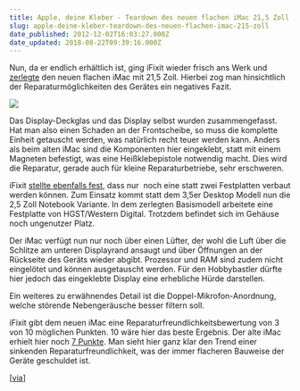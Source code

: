 ```yaml
---
title: Apple, deine Kleber - Teardown des neuen flachen iMac 21,5 Zoll
slug: apple-deine-kleber-teardown-des-neuen-flachen-imac-215-zoll
date_published: 2012-12-02T16:03:27.000Z
date_updated: 2018-08-22T09:39:16.000Z
---
```


Nun, da er endlich erhältlich ist, ging iFixit wieder frisch ans Werk und [zerlegte](http://www.ifixit.com/Teardown/iMac+Intel+21.5-Inch+EMC+2544+Teardown/11936/1) den neuen flachen iMac mit 21,5 Zoll. Hierbei zog man hinsichtlich der Reparaturmöglichkeiten des Gerätes ein negatives Fazit.

[![](//picdump.thafaker.de/2012/12/void0.jpeg)](__GHOST_URL__/apple-deine-kleber-teardown-des-neuen-flachen-imac-215-zoll/void0-3/)

Das Display-Deckglas und das Display selbst wurden zusammengefasst. Hat man also einen Schaden an der Frontscheibe, so muss die komplette Einheit getauscht werden, was natürlich recht teuer werden kann. Anders als beim alten iMac sind die Komponenten hier eingeklebt, statt mit einem Magneten befestigt, was eine Heißklebepistole notwendig macht. Dies wird die Reparatur, gerade auch für kleine Reparaturbetriebe, sehr erschweren.

iFixit [stellte ebenfalls fest](http://www.ifixit.com/Teardown/iMac+Intel+21.5-Inch+EMC+2544+Teardown/11936/2), dass nur  noch eine statt zwei Festplatten verbaut werden können. Zum Einsatz kommt statt dem 3,5er Desktop Modell nun die 2,5 Zoll Notebook Variante. In dem zerlegten Basismodell arbeitete eine Festplatte von HGST/Western Digital. Trotzdem befindet sich im Gehäuse noch ungenutzer Platz.

Der iMac verfügt nun nur noch über einen Lüfter, der wohl die Luft über die Schlitze am unteren Displayrand ansaugt und über Öffnungen an der Rückseite des Geräts wieder abgibt. Prozessor und RAM sind zudem nicht eingelötet und können ausgetauscht werden. Für den Hobbybastler dürfte hier jedoch das eingeklebte Display eine erhebliche Hürde darstellen.

Ein weiteres zu erwähnendes Detail ist die Doppel-Mikrofon-Anordnung, welche störende Nebengeräusche besser filtern soll.

iFixit gibt dem neuen iMac eine Reparaturfreundlichkeitsbewertung von 3 von 10 möglichen Punkten. 10 wäre hier das beste Ergebnis. Der alte iMac erhielt hier noch [7 Punkte](http://www.ifixit.com/Teardown/iMac+Intel+21.5-Inch+EMC+2428+Teardown/5485/2http://www.ifixit.com/Teardown/iMac+Intel+21.5-Inch+EMC+2428+Teardown/5485/2). Man sieht hier ganz klar den Trend einer sinkenden Reparaturfreundlichkeit, was der immer flacheren Bauweise der Geräte geschuldet ist.

[[via](http://www.ifixit.com/Teardown/iMac+Intel+21.5-Inch+EMC+2544+Teardown/11936/1)]
